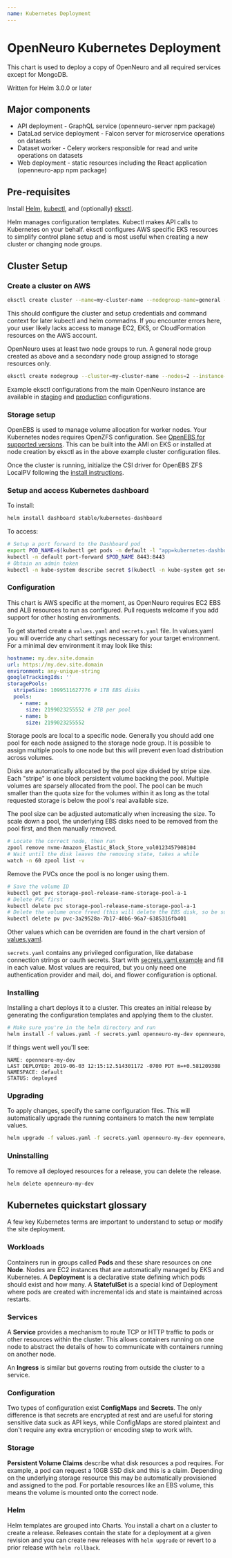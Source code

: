 ```yaml
---
name: Kubernetes Deployment
---
```


# OpenNeuro Kubernetes Deployment

This chart is used to deploy a copy of OpenNeuro and all required services except for MongoDB.

Written for Helm 3.0.0 or later

## Major components

- API deployment - GraphQL service (openneuro-server npm package)
- DataLad service deployment - Falcon server for microservice operations on datasets
- Dataset worker - Celery workers responsible for read and write operations on datasets
- Web deployment - static resources including the React application (openneuro-app npm package)

## Pre-requisites

Install [Helm](https://helm.sh/), [kubectl](https://kubernetes.io/docs/tasks/tools/install-kubectl/), and (optionally) [eksctl](https://eksctl.io/).

Helm manages configuration templates. Kubectl makes API calls to Kubernetes on your behalf. eksctl configures AWS specific EKS resources to simplify control plane setup and is most useful when creating a new cluster or changing node groups.

## Cluster Setup

### Create a cluster on AWS

```bash
eksctl create cluster --name=my-cluster-name --nodegroup-name=general --nodes=2 --instance-type=c5a.xlarge --node-ami-family=Ubuntu1804
```

This should configure the cluster and setup credentials and command context for later kubectl and helm commadns. If you encounter errors here, your user likely lacks access to manage EC2, EKS, or CloudFormation resources on the AWS account.

OpenNeuro uses at least two node groups to run. A general node group created as above and a secondary node group assigned to storage resources only.

```bash
eksctl create nodegroup --cluster=my-cluster-name --nodes=2 --instance-type=m5ad.xlarge --name=storage
```

Example eksctl configurations from the main OpenNeuro instance are available in [staging](eksctl-cluster-prod.yaml) and [production](eksctl-cluster-staging.yaml) configurations.

### Storage setup

OpenEBS is used to manage volume allocation for worker nodes. Your Kubernetes nodes requires OpenZFS configuration. See [OpenEBS for supported versions](https://github.com/openebs/zfs-localpv#prerequisites). This can be built into the AMI on EKS or installed at node creation by eksctl as in the above example cluster configuration files.

Once the cluster is running, initialize the CSI driver for OpenEBS ZFS LocalPV following the [install instructions](https://github.com/openebs/zfs-localpv#setup).

### Setup and access Kubernetes dashboard

To install:

```bash
helm install dashboard stable/kubernetes-dashboard
```

To access:

```bash
# Setup a port forward to the Dashboard pod
export POD_NAME=$(kubectl get pods -n default -l "app=kubernetes-dashboard,release=dashboard" -o jsonpath="{.items[0].metadata.name}")
kubectl -n default port-forward $POD_NAME 8443:8443
# Obtain an admin token
kubectl -n kube-system describe secret $(kubectl -n kube-system get secret | grep eks-admin | awk '{print $1}')
```

### Configuration

This chart is AWS specific at the moment, as OpenNeuro requires EC2 EBS and ALB resources to run as configured. Pull requests welcome if you add support for other hosting environments.

To get started create a `values.yaml` and `secrets.yaml` file. In values.yaml you will override any chart settings necessary for your target environment. For a minimal dev environment it may look like this:

```yaml
hostname: my.dev.site.domain
url: https://my.dev.site.domain
environment: any-unique-string
googleTrackingIds: ''
storagePools:
  stripeSize: 1099511627776 # 1TB EBS disks
  pools:
    - name: a
      size: 2199023255552 # 2TB per pool
    - name: b
      size: 2199023255552
```

Storage pools are local to a specific node. Generally you should add one pool for each node assigned to the storage node group. It is possible to assign multiple pools to one node but this will prevent even load distribution across volumes.

Disks are automatically allocated by the pool size divided by stripe size. Each "stripe" is one block persistent volume backing the pool. Multiple volumes are sparsely allocated from the pool. The pool can be much smaller than the quota size for the volumes within it as long as the total requested storage is below the pool's real available size.

The pool size can be adjusted automatically when increasing the size. To scale down a pool, the underlying EBS disks need to be removed from the pool first, and then manually removed.

```bash
# Locate the correct node, then run
zpool remove nvme-Amazon_Elastic_Block_Store_vol0123457908104
# Wait until the disk leaves the removing state, takes a while
watch -n 60 zpool list -v
```

Remove the PVCs once the pool is no longer using them.

```bash
# Save the volume ID
kubectl get pvc storage-pool-release-name-storage-pool-a-1
# Delete PVC first
kubectl delete pvc storage-pool-release-name-storage-pool-a-1
# Delete the volume once freed (this will delete the EBS disk, so be sure here!)
kubectl delete pv pvc-3a29528a-7b17-40b6-96a7-6385316fb401
```

Other values which can be overriden are found in the chart version of [values.yaml](charts/values.yaml).

`secrets.yaml` contains any privileged configuration, like database connection strings or oauth secrets. Start with [secrets.yaml.example](secrets.yaml.example) and fill in each value. Most values are required, but you only need one authentication provider and mail, doi, and flower configuration is optional.

### Installing

Installing a chart deploys it to a cluster. This creates an initial release by generating the configuration templates and applying them to the cluster.

```bash
# Make sure you're in the helm directory and run
helm install -f values.yaml -f secrets.yaml openneuro-my-dev openneuro/
```

If things went well you'll see:

```
NAME: openneuro-my-dev
LAST DEPLOYED: 2019-06-03 12:15:12.514301172 -0700 PDT m=+0.581209308
NAMESPACE: default
STATUS: deployed
```

### Upgrading

To apply changes, specify the same configuration files. This will automatically upgrade the running containers to match the new template values.

```bash
helm upgrade -f values.yaml -f secrets.yaml openneuro-my-dev openneuro/
```

### Uninstalling

To remove all deployed resources for a release, you can delete the release.

```bash
helm delete openneuro-my-dev
```

## Kubernetes quickstart glossary

A few key Kubernetes terms are important to understand to setup or modify the site deployment.

### Workloads

Containers run in groups called **Pods** and these share resources on one **Node**. Nodes are EC2 instances that are automatically managed by EKS and Kubernetes. A **Deployment** is a declarative state defining which pods should exist and how many. A **StatefulSet** is a special kind of Deployment where pods are created with incremental ids and state is maintained across restarts.

### Services

A **Service** provides a mechanism to route TCP or HTTP traffic to pods or other resources within the cluster. This allows containers running on one node to abstract the details of how to communicate with containers running on another node.

An **Ingress** is similar but governs routing from outside the cluster to a service.

### Configuration

Two types of configuration exist **ConfigMaps** and **Secrets**. The only difference is that secrets are encrypted at rest and are useful for storing sensitive data suck as API keys, while ConfigMaps are stored plaintext and don't require any extra encryption or encoding step to work with.

### Storage

**Persistent Volume Claims** describe what disk resources a pod requires. For example, a pod can request a 10GB SSD disk and this is a claim. Depending on the underlying storage resource this may be automatically provisioned and assigned to the pod. For portable resources like an EBS volume, this means the volume is mounted onto the correct node.

### Helm

Helm templates are grouped into Charts. You install a chart on a cluster to create a release. Releases contain the state for a deployment at a given revision and you can create new releases with `helm upgrade` or revert to a prior release with `helm rollback`.
